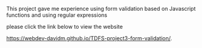 This project gave me experience using form validation based on Javascript functions and using regular expressions

please click the link below to view the website

https://webdev-davidm.github.io/TDFS-project3-form-validation/.
